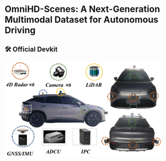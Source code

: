 # OmniHD-Scenes: A Next-Generation Multimodal Dataset for Autonomous Driving
## 🛠️ Official Devkit
![vehice](./Figs/vehicle.jpg)